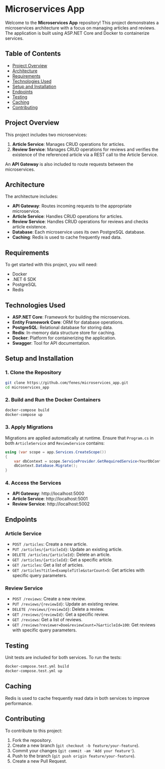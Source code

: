# Microservices App

Welcome to the **Microservices App** repository! This project demonstrates a microservices architecture with a focus on managing articles and reviews. The application is built using ASP.NET Core and Docker to containerize services.

## Table of Contents

- [Project Overview](#project-overview)
- [Architecture](#architecture)
- [Requirements](#requirements)
- [Technologies Used](#technologies-used)
- [Setup and Installation](#setup-and-installation)
- [Endpoints](#endpoints)
- [Testing](#testing)
- [Caching](#caching)
- [Contributing](#contributing)

## Project Overview

This project includes two microservices:

1. **Article Service**: Manages CRUD operations for articles.
2. **Review Service**: Manages CRUD operations for reviews and verifies the existence of the referenced article via a REST call to the Article Service.

An **API Gateway** is also included to route requests between the microservices.

## Architecture

The architecture includes:

- **API Gateway**: Routes incoming requests to the appropriate microservice.
- **Article Service**: Handles CRUD operations for articles.
- **Review Service**: Handles CRUD operations for reviews and checks article existence.
- **Database**: Each microservice uses its own PostgreSQL database.
- **Caching**: Redis is used to cache frequently read data.

## Requirements

To get started with this project, you will need:

- Docker
- .NET 6 SDK
- PostgreSQL
- Redis

## Technologies Used

- **ASP.NET Core**: Framework for building the microservices.
- **Entity Framework Core**: ORM for database operations.
- **PostgreSQL**: Relational database for storing data.
- **Redis**: In-memory data structure store for caching.
- **Docker**: Platform for containerizing the application.
- **Swagger**: Tool for API documentation.

## Setup and Installation

### 1. Clone the Repository

```bash
git clone https://github.com/fenes/microservices_app.git
cd microservices_app
```

### 2. Build and Run the Docker Containers

```bash
docker-compose build
docker-compose up
```

### 3. Apply Migrations

Migrations are applied automatically at runtime. Ensure that `Program.cs` in both `ArticleService` and `ReviewService` contains:

```csharp
using (var scope = app.Services.CreateScope())
{
    var dbContext = scope.ServiceProvider.GetRequiredService<YourDbContext>();
    dbContext.Database.Migrate();
}
```

### 4. Access the Services

- **API Gateway**: http://localhost:5000
- **Article Service**: http://localhost:5001
- **Review Service**: http://localhost:5002

## Endpoints

### Article Service

- `POST /articles`: Create a new article.
- `PUT /articles/{articleId}`: Update an existing article.
- `DELETE /articles/{articleId}`: Delete an article.
- `GET /articles/{articleId}`: Get a specific article.
- `GET /articles`: Get a list of articles.
- `GET /articles?title=ExampleTitle&starCount=5`: Get articles with specific query parameters.

### Review Service

- `POST /reviews`: Create a new review.
- `PUT /reviews/{reviewId}`: Update an existing review.
- `DELETE /reviews/{reviewId}`: Delete a review.
- `GET /reviews/{reviewId}`: Get a specific review.
- `GET /reviews`: Get a list of reviews.
- `GET /reviews?reviewer=Doe&reviewCount=7&articleId=100`: Get reviews with specific query parameters.

## Testing

Unit tests are included for both services.  To run the tests:

```bash
docker-compose.test.yml build 
docker-compose.test.yml up
```

## Caching

Redis is used to cache frequently read data in both services to improve performance.

## Contributing

To contribute to this project:

1. Fork the repository.
2. Create a new branch (`git checkout -b feature/your-feature`).
3. Commit your changes (`git commit -am 'Add your feature'`).
4. Push to the branch (`git push origin feature/your-feature`).
5. Create a new Pull Request.
